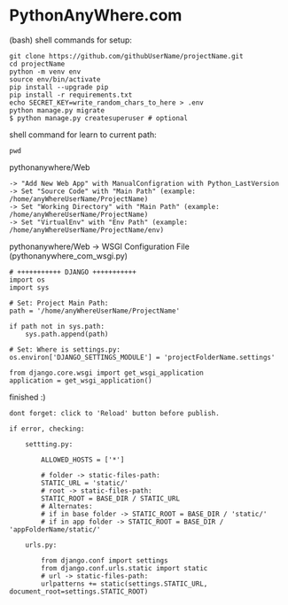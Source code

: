 # PythonAnyWhere.com

(bash) shell commands for setup:

    git clone https://github.com/githubUserName/projectName.git
    cd projectName
    python -m venv env
    source env/bin/activate
    pip install --upgrade pip
    pip install -r requirements.txt
    echo SECRET_KEY=write_random_chars_to_here > .env
    python manage.py migrate
    $ python manage.py createsuperuser # optional

shell command for learn to current path:

    pwd

pythonanywhere/Web

    -> "Add New Web App" with ManualConfigration with Python_LastVersion
    -> Set "Source Code" with "Main Path" (example: /home/anyWhereUserName/ProjectName)
    -> Set "Working Directory" with "Main Path" (example: /home/anyWhereUserName/ProjectName)
    -> Set "VirtualEnv" with "Env Path" (example: /home/anyWhereUserName/ProjectName/env)

pythonanywhere/Web -> WSGI Configuration File (pythonanywhere_com_wsgi.py)

    # +++++++++++ DJANGO +++++++++++
    import os
    import sys

    # Set: Project Main Path:
    path = '/home/anyWhereUserName/ProjectName'

    if path not in sys.path:
        sys.path.append(path)

    # Set: Where is settings.py:
    os.environ['DJANGO_SETTINGS_MODULE'] = 'projectFolderName.settings'

    from django.core.wsgi import get_wsgi_application
    application = get_wsgi_application()

finished :)

    dont forget: click to 'Reload' button before publish.

    if error, checking:

        settting.py:
            
            ALLOWED_HOSTS = ['*']
            
            # folder -> static-files-path:
            STATIC_URL = 'static/'
            # root -> static-files-path:
            STATIC_ROOT = BASE_DIR / STATIC_URL
            # Alternates:
            # if in base folder -> STATIC_ROOT = BASE_DIR / 'static/'
            # if in app folder -> STATIC_ROOT = BASE_DIR / 'appFolderName/static/'

        urls.py:

            from django.conf import settings
            from django.conf.urls.static import static
            # url -> static-files-path:
            urlpatterns += static(settings.STATIC_URL, document_root=settings.STATIC_ROOT)

